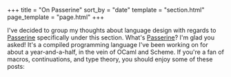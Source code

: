 +++
title = "On Passerine"
sort_by = "date"
template = "section.html"
page_template = "page.html"
+++

I've decided to group my thoughts about language design with regards to [Passerine](https://passerine.io) specifically under this section. What's [Passerine](https://github.com/vrtbl/passerine)? I'm glad you asked! It's a compiled programming language I've been working on for about a year-and-a-half, in the vein of OCaml and Scheme. If you're a fan of macros, continuations, and type theory, you should enjoy some of these posts:
